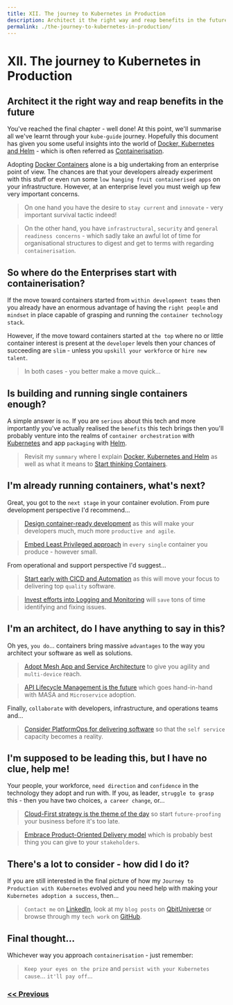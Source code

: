 ```yaml
---
title: XII. The journey to Kubernetes in Production
description: Architect it the right way and reap benefits in the future
permalink: ./the-journey-to-kubernetes-in-production/
---
```


# XII. The journey to Kubernetes in Production

## Architect it the right way and reap benefits in the future

You've reached the final chapter - well done! At this point, we'll summarise all we've learnt through your `kube-guide` journey. Hopefully this document has given you some useful insights into the world of [Docker, Kubernetes and Helm](/docker-kubernetes-and-helm) - which is often referred as [Containerisation](/start-thinking-containers).

Adopting [Docker Containers](https://www.docker.com/) alone is a big undertaking from an enterprise point of view. The chances are that your developers already experiment with this stuff or even run some `low hanging fruit containerised apps` on your infrastructure. However, at an enterprise level you must weigh up few very important concerns.

> On one hand you have the desire to `stay current` and `innovate` - very important survival tactic indeed! 

> On the other hand, you have `infrastructural`, `security` and `general readiness concerns` - which sadly take an awful lot of time for organisational structures to digest and get to terms with regarding `containerisation`.

## So where do the Enterprises start with containerisation?

If the move toward containers started from `within development teams` then you already have an enormous advantage of having the `right people` and `mindset` in place capable of grasping and running the `container technology stack`.

However, if the move toward containers started at `the top` where no or little container interest is present at the `developer` levels then your chances of succeeding are `slim` - unless you `upskill your workforce` or `hire new talent`.

> In both cases - you better make a move quick...

## Is building and running single containers enough?

A simple answer is `no`. If you are `serious` about this tech and more importantly you've actually realised the `benefits` this tech brings then you'll probably venture into the realms of `container orchestration` with [Kubernetes](https://kubernetes.io/) and app `packaging` with [Helm](https://helm.sh/).

> Revisit my `summary` where I explain [Docker, Kubernetes and Helm](/docker-kubernetes-and-helm) as well as what it means to [Start thinking Containers](/start-thinking-containers).

## I'm already running containers, what's next?

Great, you got to the `next stage` in your container evolution. From pure development perspective I'd recommend...

> [Design container-ready development](/design-container-ready-development) as this will make your developers much, much more `productive and agile`.

> [Embed Least Privileged approach](/embed-least-privileged-approach) in `every single` container you produce - however small.

From operational and support perspective I'd suggest...

> [Start early with CICD and Automation](/start-early-with-cicd-and-automation) as this will move your focus to delivering top `quality` software.

> [Invest efforts into Logging and Monitoring](/invest-efforts-into-logging-and-monitoring) will `save` tons of time identifying and fixing issues.

## I'm an architect, do I have anything to say in this?

Oh yes, `you do`... containers bring massive `advantages` to the way you architect your software as well as solutions.

> [Adopt Mesh App and Service Architecture](/adopt-mesh-app-and-service-architecture) to give you agility and `multi-device` reach.

> [API Lifecycle Management is the future](/api-lifecycle-management-is-the-future) which goes hand-in-hand with MASA and `Microservice` adoption.

Finally, `collaborate` with developers, infrastructure, and operations teams and...

> [Consider PlatformOps for delivering software](/consider-platformops-for-delivering-software) so that the `self service` capacity becomes a reality.

## I'm supposed to be leading this, but I have no clue, help me!

Your people, your workforce, `need direction` and `confidence` in the technology they adopt and run with. If you, as leader, `struggle to grasp` this - then you have two choices, `a career change`, or...

> [Cloud-First strategy is the theme of the day](/cloud-first-strategy-is-the-theme-of-the-day) so start `future-proofing` your business before it's too late.

> [Embrace Product-Oriented Delivery model](/embrace-product-oriented-delivery-model) which is probably best thing you can give to your `stakeholders`.

## There's a lot to consider - how did I do it?

If you are still interested in the final picture of how my `Journey to Production with Kubernetes` evolved and you need help with making your `Kubernetes adoption a success`, then...

> `Contact me` on [LinkedIn](https://uk.linkedin.com/in/marcinnarloch), look at my `blog posts` on [QbitUniverse](https://qbituniverse.com/) or browse through my `tech work` on [GitHub](https://github.com/qbituniverse).

## Final thought...

Whichever way you approach `containerisation` - just remember:

> `Keep your eyes on the prize` and `persist with your Kubernetes cause`... `it'll pay off`...

### [<< Previous](/embrace-product-oriented-delivery-model)